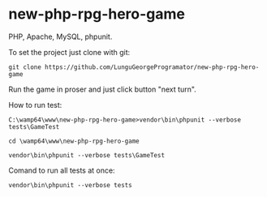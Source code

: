 # new-php-rpg-hero-game

 PHP, Apache, MySQL, phpunit.

To set the project just clone with git:

    git clone https://github.com/LunguGeorgeProgramator/new-php-rpg-hero-game
    
Run the game in proser and just click button "next turn".

How to run test:

    C:\wamp64\www\new-php-rpg-hero-game>vendor\bin\phpunit --verbose tests\GameTest

    cd \wamp64\www\new-php-rpg-hero-game

    vendor\bin\phpunit --verbose tests\GameTest
  
 Comand to run all tests at once:
 
    vendor\bin\phpunit --verbose tests
